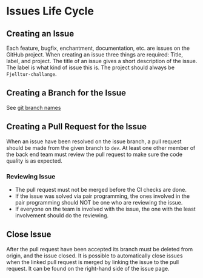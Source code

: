 # Issues Life Cycle

## Creating an Issue

Each feature, bugfix, enchantment, documentation, etc. are issues on the GitHub project. When creating an issue three things are required: Title, label, and
project. The title of an issue gives a short description of the issue. The label is what kind of issue this is. The project should always
be `Fjelltur-challange`.

## Creating a Branch for the Issue

See [git branch names](./git_branch_names.md)

## Creating a Pull Request for the Issue

When an issue have been resolved on the issue branch, a pull request should be made from the given branch to `dev`. At least one other member of the back end
team must review the pull request to make sure the code quality is as expected.

### Reviewing Issue

* The pull request must not be merged before the CI checks are done.
* If the issue was solved via pair programming, the ones involved in the pair programming should NOT be one who are reviewing the issue.
* If everyone on the team is involved with the issue, the one with the least involvement should do the reviewing.

## Close Issue

After the pull request have been accepted its branch must be deleted from origin, and the issue closed. It is possible to automatically close issues when the
linked pull request is merged by linking the issue to the pull request. It can be found on the right-hand side of the issue page.
